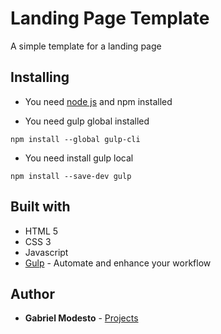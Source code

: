 # Landing Page Template

A simple template for a landing page

## Installing

* You need [node js](https://nodejs.org/en/) and npm installed

* You need gulp global installed
  
```
npm install --global gulp-cli
```

* You need install gulp local

```
npm install --save-dev gulp
```

## Built with

* HTML 5
* CSS 3
* Javascript
* [Gulp](https://gulpjs.com/) - Automate and enhance your workflow

## Author

* **Gabriel Modesto** - [Projects](https://github.com/gabrielrmodesto) 